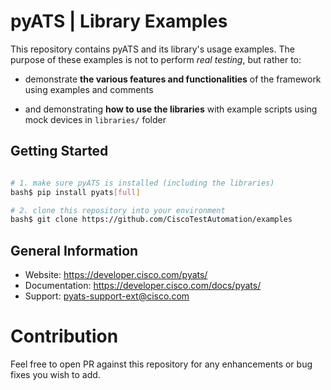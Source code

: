 
# pyATS | Library Examples

This repository contains pyATS and its library's usage examples. The purpose
of these examples is not to perform _real testing_, but rather to:

- demonstrate **the various features and functionalities** of the 
  framework using examples and comments

- and demonstrating **how to use the libraries** with example scripts
  using mock devices in `libraries/` folder
 
## Getting Started

```bash

# 1. make sure pyATS is installed (including the libraries)
bash$ pip install pyats[full]

# 2. clone this repository into your environment
bash$ git clone https://github.com/CiscoTestAutomation/examples

```

## General Information

- Website: https://developer.cisco.com/pyats/
- Documentation: https://developer.cisco.com/docs/pyats/
- Support: pyats-support-ext@cisco.com


# Contribution

Feel free to open PR against this repository for any enhancements or bug fixes
you wish to add.
